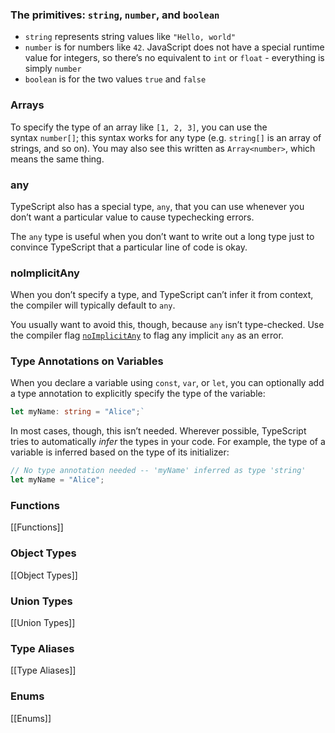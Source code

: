  ### The primitives: `string`, `number`, and `boolean`
- `string` represents string values like `"Hello, world"`
- `number` is for numbers like `42`. JavaScript does not have a special runtime value for integers, so there’s no equivalent to `int` or `float` - everything is simply `number`
- `boolean` is for the two values `true` and `false`

### Arrays
To specify the type of an array like `[1, 2, 3]`, you can use the syntax `number[]`; this syntax works for any type (e.g. `string[]` is an array of strings, and so on). You may also see this written as `Array<number>`, which means the same thing.

### any
TypeScript also has a special type, `any`, that you can use whenever you don’t want a particular value to cause typechecking errors.

The `any` type is useful when you don’t want to write out a long type just to convince TypeScript that a particular line of code is okay.

### noImplicitAny
When you don’t specify a type, and TypeScript can’t infer it from context, the compiler will typically default to `any`.

You usually want to avoid this, though, because `any` isn’t type-checked. Use the compiler flag [`noImplicitAny`](https://www.typescriptlang.org/tsconfig#noImplicitAny) to flag any implicit `any` as an error.

### Type Annotations on Variables
When you declare a variable using `const`, `var`, or `let`, you can optionally add a type annotation to explicitly specify the type of the variable:

```ts
let myName: string = "Alice";`
```

In most cases, though, this isn’t needed. Wherever possible, TypeScript tries to automatically _infer_ the types in your code. For example, the type of a variable is inferred based on the type of its initializer:

```ts
// No type annotation needed -- 'myName' inferred as type 'string'
let myName = "Alice";   
```

### Functions
[[Functions]]
### Object Types
[[Object Types]]
### Union Types
[[Union Types]]
### Type Aliases
[[Type Aliases]]
### Enums
[[Enums]]